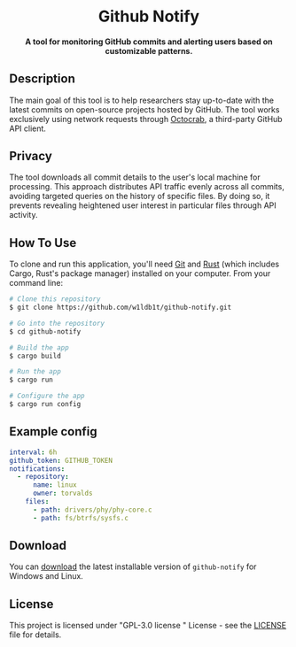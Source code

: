 
<h1 align="center">
  <br>
  Github Notify
  <br>
</h1>

<h4 align="center">A tool for monitoring GitHub commits and alerting users based on customizable patterns.</h4>

## Description
The main goal of this tool is to help researchers stay up-to-date with the latest commits on open-source projects hosted by GitHub. The tool works exclusively using network requests through [Octocrab](https://github.com/XAMPPRocky/octocrab), a third-party GitHub API client.

## Privacy

The tool downloads all commit details to the user's local machine for processing. This approach distributes API traffic evenly across all commits, avoiding targeted queries on the history of specific files. By doing so, it prevents revealing heightened user interest in particular files through API activity.

## How To Use

To clone and run this application, you'll need [Git](https://git-scm.com/) and [Rust](https://www.rust-lang.org/) (which includes Cargo, Rust's package manager) installed on your computer. From your command line:

```bash
# Clone this repository
$ git clone https://github.com/w1ldb1t/github-notify.git

# Go into the repository
$ cd github-notify

# Build the app
$ cargo build

# Run the app
$ cargo run

# Configure the app
$ cargo run config
```

## Example config

```yaml
interval: 6h
github_token: GITHUB_TOKEN
notifications:
  - repository:
      name: linux
      owner: torvalds
    files:
      - path: drivers/phy/phy-core.c
      - path: fs/btrfs/sysfs.c
```

## Download

You can [download](https://github.com/w1ldb1t/github-notify/releases) the latest installable version of `github-notify` for Windows and Linux.

## License

This project is licensed under "GPL-3.0 license " License - see the [LICENSE](LICENSE) file for details.